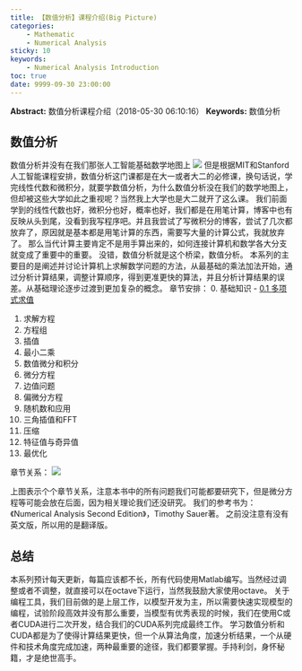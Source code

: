 ```yaml
---
title: 【数值分析】课程介绍(Big Picture)
categories:
    - Mathematic
    - Numerical Analysis
sticky: 10
keywords:
    - Numerical Analysis Introduction
toc: true
date: 9999-09-30 23:00:00
---
```


**Abstract:** 数值分析课程介绍（2018-05-30 06:10:16）
**Keywords:** 数值分析

<!--more-->
## 数值分析
数值分析并没有在我们那张人工智能基础数学地图上
![](https://raw.githubusercontent.com/Tony-Tan/MachineLearningMath/master/Mathematic.png)
但是根据MIT和Stanford人工智能课程安排，数值分析这门课都是在大一或者大二的必修课，换句话说，学完线性代数和微积分，就要学数值分析，为什么数值分析没在我们的数学地图上，但却被这些大学如此之重视呢？当然我上大学也是大二就开了这么课。
我们前面学到的线性代数也好，微积分也好，概率也好，我们都是在用笔计算，博客中也有反映从头到尾，没看到我写程序吧。并且我尝试了写微积分的博客，尝试了几次都放弃了，原因就是基本都是用笔计算的东西，需要写大量的计算公式，我就放弃了。
那么当代计算主要肯定不是用手算出来的，如何连接计算机和数学各大分支就变成了重要中的重要。
没错，数值分析就是这个桥梁，数值分析。
本系列的主要目的是阐述并讨论计算机上求解数学问题的方法，从最基础的乘法加法开始，通过分析计算结果，调整计算顺序，得到更准更快的算法，并且分析计算结果的误差。从基础理论逐步过渡到更加复杂的概念。
章节安排：
0. 基础知识
    - [0.1 多项式求值](http://face2ai.com/Math-Numerical-Analysis-0-1-Polynomial-Evaluation/)
1. 求解方程
2. 方程组
3. 插值
4. 最小二乘
5. 数值微分和积分
6. 微分方程
7. 边值问题
8. 偏微分方程
9. 随机数和应用
10. 三角插值和FFT
11. 压缩
12. 特征值与奇异值
13. 最优化

章节关系：
![](https://raw.githubusercontent.com/Tony-Tan/MachineLearningMath/master/Numerical_book.png)

上图表示个个章节关系，注意本书中的所有问题我们可能都要研究下，但是微分方程等可能会放在后面，因为相关理论我们还没研究。
我们的参考书为：《Numerical Analysis Second Edition》，Timothy Sauer著。
之前没注意有没有英文版，所以用的是翻译版。
## 总结
本系列预计每天更新，每篇应该都不长，所有代码使用Matlab编写。当然经过调整或者不调整，就直接可以在octave下运行，当然我鼓励大家使用octave。
关于编程工具，我们目前做的是上层工作，以模型开发为主，所以需要快速实现模型的编程，试验阶段高效并没有那么重要，当模型有优秀表现的时候，我们在使用C或者CUDA进行二次开发，结合我们的CUDA系列完成最终工作。
学习数值分析和CUDA都是为了使得计算结果更快，但一个从算法角度，加速分析结果，一个从硬件和技术角度完成加速，两种最重要的途径，我们都要掌握。手持利剑，身怀秘籍，才是绝世高手。
